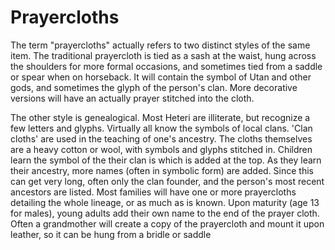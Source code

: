 # Prayercloths
The term "prayercloths" actually refers to two distinct styles of the same item. The traditional prayercloth is tied as a sash at the waist, hung across the shoulders for more formal occasions, and sometimes tied from a saddle or spear when on horseback. It will contain the symbol of Utan and other gods, and sometimes the glyph of the person's clan. More decorative versions will have an actually prayer stitched into the cloth.

The other style is genealogical. Most Heteri are illiterate, but recognize a few letters and glyphs. Virtually all know the symbols of local clans. 'Clan cloths' are used in the teaching of one's ancestry. The cloths themselves are a heavy cotton or wool, with symbols and glyphs stitched in. Children learn the symbol of the their clan is which is added at the top. As they learn their ancestry, more names (often in symbolic form) are added. Since this can get very long, often only the clan founder, and the person's most recent ancestors are listed. Most families will have one or more prayercloths detailing the whole lineage, or as much as is known. Upon maturity (age 13 for males), young adults add their own name to the end of the prayer cloth. Often a grandmother will create a copy of the prayercloth and mount it upon leather, so it can be hung from a bridle or saddle